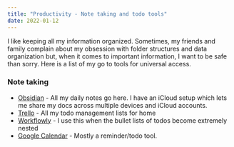 ```yaml
---
title: "Productivity - Note taking and todo tools"
date: 2022-01-12
---
```


I like keeping all my information organized. Sometimes, my friends and family complain about my obsession with folder structures and data organization but, when it comes to important information, I want to be safe than sorry. Here is a list of my go to tools for universal access. 

### Note taking

* [Obsidian](http://obsidian.md/) - All my daily notes go here. I have an iCloud setup which lets me share my docs across multiple devices and iCloud accounts. 
* [Trello](http://trello.com/) - All my todo management lists for home
* [Workflowly](http://workflowy.com/) - I use this when the bullet lists of todos become extremely nested
* [Google Calendar](https://calendar.google.com) - Mostly a reminder/todo tool. 